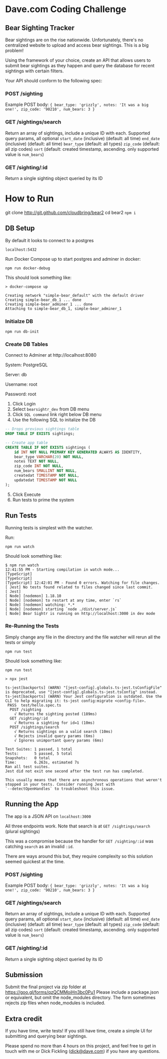 # Dave.com Coding Challenge
## Bear Sighting Tracker ##

Bear sightings are on the rise nationwide. Unfortunately, there's no centralized website to upload and access bear sightings. This is a big problem!

Using the framework of your choice, create an API that allows users to submit bear sightings as they happen and query the database for recent sightings with certain filters.

Your API should conform to the following spec:

### POST /sighting ###
Example POST body:
`{ bear_type: 'grizzly', notes: 'It was a big one!', zip_code: '90210', num_bears: 3 }`

### GET /sightings/search ###
Return an array of sightings, include a unique ID with each.
Supported query params, all optional
`start_date` (inclusive) (default: all time)
`end_date` (inclusive) (default: all time)
`bear_type` (default: all types)
`zip_code` (default: all zip codes)
`sort` (default: created timestamp, ascending. only supported value is `num_bears`)

### GET /sighting/:id ###
Return a single sighting object queried by its ID

# How to Run
git clone http://git.github.com/cloudbring/bear2
cd bear2
`npm i`

## DB Setup
By default it looks to connect to a postgres

`localhost:5432`

Run Docker Compose up to start postgres and adminer in docker:

`npm run docker-debug`

This should look something like:

```
> docker-compose up

Creating network "simple-bear_default" with the default driver
Creating simple-bear_db_1 ... done
Creating simple-bear_adminer_1 ... done
Attaching to simple-bear_db_1, simple-bear_adminer_1
```

### Initialze DB

`npm run db-init`

### Create DB Tables

Connect to Adminer at http://localhost:8080

System: PostgreSQL

Server: db

Username: root

Password: root

1. Click Login
2. Select `bearsightr_dev` from DB menu
3. Click `SQL command` link right below DB menu
4. Use the following SQL to initalize the DB

```sql
-- Drops previous sightings table
DROP TABLE IF EXISTS sightings;

-- Create app table
CREATE TABLE IF NOT EXISTS sightings (
    id INT NOT NULL PRIMARY KEY GENERATED ALWAYS AS IDENTITY,
    bear_type VARCHAR(20) NOT NULL,
    notes TEXT NOT NULL,
    zip_code INT NOT NULL,
    num_bears SMALLINT NOT NULL,
    createdat TIMESTAMP NOT NULL,
    updatedat TIMESTAMP NOT NULL
);

```

5. Click Execute
6. Run tests to prime the system

## Run Tests
Running tests is simplest with the watcher. 

Run:

`npm run watch`

Should look something like:

```
$ npm run watch
12:41:55 PM - Starting compilation in watch mode...
[TypeScript]
[TypeScript]
[TypeScript] 12:42:01 PM - Found 0 errors. Watching for file changes.
[ Jest] No tests found related to files changed since last commit.
[ Jest]
[ Node] [nodemon] 1.18.10
[ Node] [nodemon] to restart at any time, enter `rs`
[ Node] [nodemon] watching: *.*
[ Node] [nodemon] starting `node ./dist/server.js`
[ Node] Bear Sightr is running on http://localhost:3000 in dev mode
```

### Re-Running the Tests
Simply change any file in the directory and the file watcher will rerun all the tests or simply

`npm run test`

Should look something like:

```
npm run test

> npx jest

ts-jest[backports] (WARN) "[jest-config].globals.ts-jest.tsConfigFile" is deprecated, use "[jest-config].globals.ts-jest.tsConfig" instead.
ts-jest[backports] (WARN) Your Jest configuration is outdated. Use the CLI to help migrating it: ts-jest config:migrate <config-file>.
 PASS  test/hello.spec.ts
  POST /sighting
    √ Returns the sighting posted (189ms)
  GET /sighting/:id
    √ Returns a sighting for id=1 (10ms)
  POST /sightings/search
    √ Returns sightings on a valid search (10ms)
    √ Rejects invalid query params (6ms)
    √ Ignores unimportant query params (6ms)

Test Suites: 1 passed, 1 total
Tests:       5 passed, 5 total
Snapshots:   0 total
Time:        6.263s, estimated 7s
Ran all test suites.
Jest did not exit one second after the test run has completed.

This usually means that there are asynchronous operations that weren't stopped in your tests. Consider running Jest with
`--detectOpenHandles` to troubleshoot this issue.
```

## Running the App
The app is a JSON API on `localhost:3000`

All three endpoints work. Note that search is at
`GET /sightings/search` (plural sightings)

This was a compromise because the handler for `GET /sighting/:id` was catching `search` 
as an invalid `:id`.

There are ways around this but, they require complexity so this solution seemed 
quickest at the time.


### POST /sighting ###
Example POST body:
`{ bear_type: 'grizzly', notes: 'It was a big one!', zip_code: '90210', num_bears: 3 }`

### GET /sightings/search ###
Return an array of sightings, include a unique ID with each.
Supported query params, all optional
`start_date` (inclusive) (default: all time)
`end_date` (inclusive) (default: all time)
`bear_type` (default: all types)
`zip_code` (default: all zip codes)
`sort` (default: created timestamp, ascending. only supported value is `num_bears`)

### GET /sighting/:id ###
Return a single sighting object queried by its ID


## Submission ##
Submit the final project via zip folder at https://goo.gl/forms/qzQCMMoiHn3bc0Pu1
Please include a package.json or equivalent, but omit the node_modules directory. The form sometimes rejects zip files when node_modules is included.

## Extra credit ##
If you have time, write tests! If you still have time, create a simple UI for submitting and querying bear sightings.

Please spend no more than 4 hours on this project, and feel free to get in touch with me or Dick Fickling (dick@dave.com) if you have any questions.